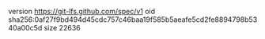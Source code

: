 version https://git-lfs.github.com/spec/v1
oid sha256:0af27f9bd494d45cdc757c46baa19f585b5aeafe5cd2fe8894798b5340a00c5d
size 22636
